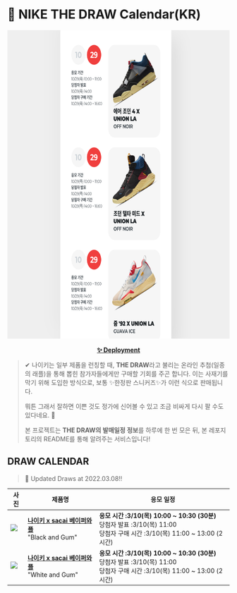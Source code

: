 # 👟 NIKE THE DRAW Calendar(KR)

<div align="center">
  <a href="https://junhoyeo.github.io/NIKE-THE-DRAW-Calendar/">
    <img src="./docs/images/preview.png" alt="Preview image of deployed application" height="700px" width="700px" />
  </a>
</div>

<p align="center">
  <a href="https://junhoyeo.github.io/NIKE-THE-DRAW-Calendar/">
    <strong>✨ Deployment</strong>
  </a>
</p>

> ✔ 나이키는 일부 제품을 런칭할 때, **THE DRAW**라고 불리는 온라인 추첨(일종의 래플)을 통해 뽑힌 참가자들에게만 구매할 기회를 주곤 합니다. 이는 사재기를 막기 위해 도입한 방식으로, 보통 ✨한정판 스니커즈✨가 이런 식으로 판매됩니다.
>
> 뭐튼 그래서 잘하면 이쁜 것도 정가에 신어볼 수 있고 조금 비싸게 다시 팔 수도 있다네요. 🤭
>
> 본 프로젝트는 **THE DRAW의 발매일정 정보**를 하루에 한 번 모은 뒤, 본 레포지토리의 README를 통해 알려주는 서비스입니다!

## DRAW CALENDAR

<!-- DRAW CALENDAR: START -->

> 👟 Updated Draws at 2022.03.08‼️

| 사진 | 제품명 | 응모 일정 |
| --- | ---- | ------- |
| <img src="https://static-breeze.nike.co.kr/kr/ko_kr/cmsstatic/product/DD1875-001/1d62ff1e-e83d-41c0-85bc-c7f602e86ec3_primary.jpg?snkrBrowse" width="256" /> | <a href="https://www.nike.com/kr/launch/t/men/fw/nike-sportswear/DD1875-001/zava41/nike-vaporwaffle-sacai"><strong>나이키 x sacai 베이퍼와플</strong><br /></a> "Black and Gum" | <strong>응모 시간 :3/10(목) 10:00 ~ 10:30 (30분)</strong><br />당첨자 발표 :3/10(목) 11:00<br />당첨자 구매 시간 :3/10(목) 11:00 ~ 13:00 (2시간) |
| <img src="https://static-breeze.nike.co.kr/kr/ko_kr/cmsstatic/product/DD1875-100/f36a4f58-d022-42b3-9fc0-56aea37df430_primary.jpg?snkrBrowse" width="256" /> | <a href="https://www.nike.com/kr/launch/t/men/fw/nike-sportswear/DD1875-100/nvkv94/nike-vaporwaffle-sacai"><strong>나이키 x sacai 베이퍼와플</strong><br /></a> "White and Gum" | <strong>응모 시간 :3/10(목) 10:00 ~ 10:30 (30분)</strong><br />당첨자 발표 :3/10(목) 11:00<br />당첨자 구매 시간 :3/10(목) 11:00 ~ 13:00 (2시간) |

<!-- DRAW CALENDAR: END -->
